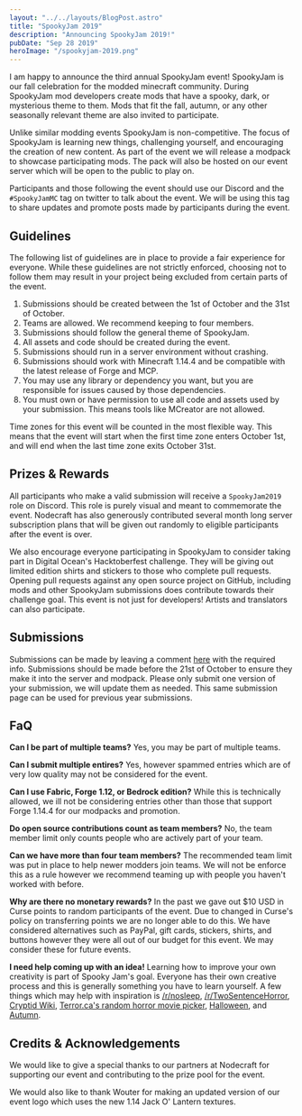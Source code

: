 ```yaml
---
layout: "../../layouts/BlogPost.astro"
title: "SpookyJam 2019"
description: "Announcing SpookyJam 2019!"
pubDate: "Sep 28 2019"
heroImage: "/spookyjam-2019.png"
---
```


I am happy to announce the third annual SpookyJam event! SpookyJam is our fall celebration for the modded minecraft community. During SpookyJam mod developers create mods that have a spooky, dark, or mysterious theme to them. Mods that fit the fall, autumn, or any other seasonally relevant theme are also invited to participate.

Unlike similar modding events SpookyJam is non-competitive. The focus of SpookyJam is learning new things, challenging yourself, and encouraging the creation of new content. As part of the event we will release a modpack to showcase participating mods. The pack will also be hosted on our event server which will be open to the public to play on. 

Participants and those following the event should use our Discord and the `#SpookyJamMC` tag on twitter to talk about the event. We will be using this tag to share updates and promote posts made by participants during the event.

## Guidelines

The following list of guidelines are in place to provide a fair experience for everyone. While these guidelines are not strictly enforced, choosing not to follow them may result in your project being excluded from certain parts of the event.

1. Submissions should be created between the 1st of October and the 31st of October.
2. Teams are allowed. We recommend keeping to four members.
3. Submissions should follow the general theme of SpookyJam.
4. All assets and code should be created during the event.
5. Submissions should run in a server environment without crashing.
6. Submissions should work with Minecraft 1.14.4 and be compatible with the latest release of Forge and MCP.
7. You may use any library or dependency you want, but you are responsible for issues caused by those dependencies.
8. You must own or have permission to use all code and assets used by your submission. This means tools like MCreator are not allowed.

Time zones for this event will be counted in the most flexible way. This means that the event will start when the first time zone enters October 1st, and will end when the last time zone exits October 31st.

## Prizes & Rewards

All participants who make a valid submission will receive a `SpookyJam2019` role on Discord. This role is purely visual and meant to commemorate the event. Nodecraft has also generously contributed several month long server subscription plans that will be given out randomly to eligible participants after the event is over.

We also encourage everyone participating in SpookyJam to consider taking part in Digital Ocean's Hacktoberfest challenge. They will be giving out limited edition shirts and stickers to those who complete pull requests. Opening pull requests against any open source project on GitHub, including mods and other SpookyJam submissions does contribute towards their challenge goal. This event is not just for developers! Artists and translators can also participate. 

## Submissions

Submissions can be made by leaving a comment [here](https://gist.github.com/Darkhax/343c4ffd1eb0bdcd5b37c4b6fd86e744) with the required info. Submissions should be made before the 21st of October to ensure they make it into the server and modpack. Please only submit one version of your submission, we will update them as needed. This same submission page can be used for previous year submissions.

## FaQ

**Can I be part of multiple teams?**
Yes, you may be part of multiple teams.

**Can I submit multiple entires?**
Yes, however spammed entries which are of very low quality may not be considered for the event.

**Can I use Fabric, Forge 1.12, or Bedrock edition?**
While this is technically allowed, we ill not be considering entries other than those that support Forge 1.14.4 for our modpacks and promotion.

**Do open source contributions count as team members?**
No, the team member limit only counts people who are actively part of your team.

**Can we have more than four team members?**
The recommended team limit was put in place to help newer modders join teams. We will not be enforce this as a rule however we recommend teaming up with people you haven't worked with before.

**Why are there no monetary rewards?**
In the past we gave out $10 USD in Curse points to random participants of the event. Due to changed in Curse's policy on transferring points we are no longer able to do this. We have considered alternatives such as PayPal, gift cards, stickers, shirts, and buttons however they were all out of our budget for this event. We may consider these for future events.

**I need help coming up with an idea!**
Learning how to improve your own creativity is part of Spooky Jam's goal. Everyone has their own creative process and this is generally something you have to learn yourself. A few things which may help with inspiration is [/r/nosleep](https://www.reddit.com/r/nosleep/), [/r/TwoSentenceHorror](https://www.reddit.com/r/TwoSentenceHorror/), [Cryptid Wiki](https://cryptidz.fandom.com/wiki/Category:Cryptids), [Terror.ca's random horror movie picker](https://terror.ca/movies/random), [Halloween](https://en.wikipedia.org/wiki/Halloween), and [Autumn](https://en.wikipedia.org/wiki/Autumn). 

## Credits & Acknowledgements

We would like to give a special thanks to our partners at Nodecraft for supporting our event and contributing to the prize pool for the event.

We would also like to thank Wouter for making an updated version of our event logo which uses the new 1.14 Jack O' Lantern textures.
